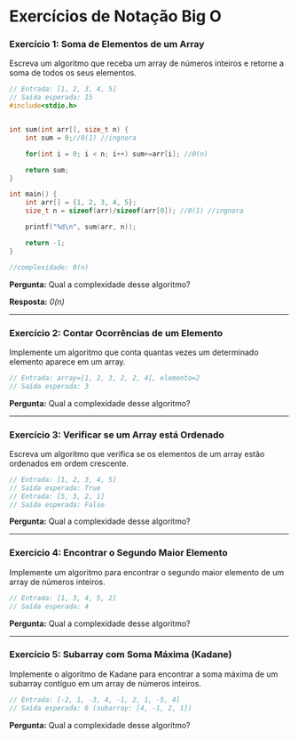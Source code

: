 # Exercícios de Notação Big O

### Exercício 1: Soma de Elementos de um Array

Escreva um algoritmo que receba um array de números inteiros e retorne a soma de todos os seus elementos.

```c
// Entrada: [1, 2, 3, 4, 5]
// Saída esperada: 15
#include<stdio.h>


int sum(int arr[], size_t n) {
    int sum = 0;//0(1) //ingnora

    for(int i = 0; i < n; i++) sum+=arr[i]; //0(n)

    return sum;
}

int main() {
    int arr[] = {1, 2, 3, 4, 5};
    size_t n = sizeof(arr)/sizeof(arr[0]); //0(1) //ingnora

    printf("%d\n", sum(arr, n));

    return -1;
}

//complexidade: 0(n)
```

**Pergunta:** Qual a complexidade desse algoritmo?

**Resposta:** *_0(n)_*

---

### Exercício 2: Contar Ocorrências de um Elemento

Implemente um algoritmo que conta quantas vezes um determinado elemento aparece em um array.

```c
// Entrada: array=[1, 2, 3, 2, 2, 4], elemento=2
// Saída esperada: 3
```

**Pergunta:** Qual a complexidade desse algoritmo?

---

### Exercício 3: Verificar se um Array está Ordenado

Escreva um algoritmo que verifica se os elementos de um array estão ordenados em ordem crescente.

```c
// Entrada: [1, 2, 3, 4, 5]
// Saída esperada: True
// Entrada: [5, 3, 2, 1]
// Saída esperada: False
```

**Pergunta:** Qual a complexidade desse algoritmo?

---

### Exercício 4: Encontrar o Segundo Maior Elemento

Implemente um algoritmo para encontrar o segundo maior elemento de um array de números inteiros.

```c
// Entrada: [1, 3, 4, 5, 2]
// Saída esperada: 4

```

**Pergunta:** Qual a complexidade desse algoritmo?

---

### Exercício 5: Subarray com Soma Máxima (Kadane)

Implemente o algoritmo de Kadane para encontrar a soma máxima de um subarray contíguo em um array de números inteiros.

```c
// Entrada: [-2, 1, -3, 4, -1, 2, 1, -5, 4]
// Saída esperada: 6 (subarray: [4, -1, 2, 1])
```

**Pergunta:** Qual a complexidade desse algoritmo?
